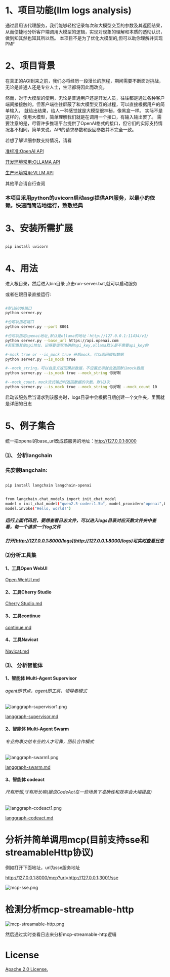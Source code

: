 # 1、项目功能(llm logs analysis)
通过启用该代理服务，我们能够轻松记录每次和大模型交互的参数及其返回结果，从而便捷地分析客户端调用大模型的逻辑，实现对现象的理解和本质的透彻认识，做到知其然也知其所以然。
本项目不是为了优化大模型的,但可以助你理解并实现PMF

# 2、项目背景
在真正的AGI到来之前，我们必将经历一段漫长的旅程，期间需要不断面对挑战，无论是普通人还是专业人士，生活都将因此而改变。

然而，对于大模型的使用，无论是普通用户还是开发人员，往往都是通过各种客户端间接接触的。但客户端往往屏蔽了和大模型交互的过程，可以直接根据用户的简单输入，
就给出结果，给人一种感觉就是大模型很神秘，像黑盒一样。 实际不是这样的，使用大模型，简单理解我们就是在调用一个接口，有输入输出罢了。
需要注意的是，尽管许多推理平台提供了OpenAI格式的接口，但它们的实际支持情况各不相同，简单来说，API的请求参数和返回参数并不完全一致。

若想了解详细参数支持情况，请看

[准标准:OpenAI API](https://platform.openai.com/docs/api-reference/responses/create)

[开发环境常用:OLLAMA API](https://github.com/ollama/ollama/blob/main/docs/openai.md#supported-features)

[生产环境常用:VLLM API](https://docs.vllm.ai/en/stable/api/inference_params.html#sampling-parameters)

其他平台请自行查阅

### 本项目采用python的uvicorn启动asgi提供API服务，以最小的依赖，快速而简洁地运行，致敬经典

# 3、安装所需扩展

```sh

pip install uvicorn

```

# 4、用法
进入根目录，然后进入bin目录
点击run-server.bat,就可以启动服务

或者在跟目录直接运行:
```sh

#默认8000端口
python server.py

#也可以指定端口
python server.py --port 8001

#也可以指定openai地址,默认是ollama的地址：http://127.0.0.1:11434/v1/
python server.py --base_url https://api.openai.com
#若配置其他api地址，记得要填写准确的api_key,ollama默认是不需要api_key的

#-mock true or --is_mock true 开启mock，可以返回模拟数据
python server.py --is_mock true

#--mock_string，可以自定义返回模拟数据，不设置此项就会返回默认mock数据
python server.py --is_mock true --mock_string 你好啊

#--mock_count，mock流式输出时返回数据的次数，默认3次
python server.py --is_mock true --mock_string 你好啊 --mock_count 10

```

启动该服务后当请求到该服务时，logs目录中会根据日期创建一个文件夹，里面就是详细的日志
# 5、例子集合
统一把openai的base_url改成该服务的地址：http://127.0.0.1:8000
### ⑴、 分析langchain
### 先安装langchain:
```sh

pip install langchain langchain-openai

```

```sh

from langchain.chat_models import init_chat_model
model = init_chat_model("qwen2.5-coder:1.5b", model_provider="openai",base_url='http://127.0.0.1:8000',api_key='ollama')
model.invoke("Hello, world!")

```
##### 运行上面代码后，要想查看日志文件，可以进入logs目录对应天数文件夹中查看，每一个请求一个log文件
##### 打开[http://127.0.0.1:8000/logs](http://127.0.0.1:8000/logs)可实时查看日志

### ⑵分析工具集
#### 1、工具Open WebUI
[Open WebUI.md](docs/Open%20WebUI.md)

#### 2、工具Cherry Studio
[Cherry Studio.md](docs/Cherry%20Studio.md)

#### 3、工具continue
[continue.md](docs/continue.md)

#### 4、工具Navicat
[Navicat.md](docs/Navicat.md)

### ⑶、 分析智能体
#### 1、智能体 Multi-Agent Supervisor

###### agent即节点，agent即工具，领导者模式

![langgraph-supervisor1.png](docs/imgs/langgraph-supervisor1.png)

[langgraph-supervisor.md](docs/langgraph-supervisor.md)

#### 2、智能体 Multi-Agent Swarm
###### 专业的事交给专业的人才可靠，团队合作模式

![langgraph-swarm1.png](docs/imgs/langgraph-swarm1.png)

[langgraph-swarm.md](docs/langgraph-swarm.md)

####  3、智能体 codeact
###### 尺有所短,寸有所长嘛(据说CodeAct在一些场景下准确性和效率会大幅提高)

![langgraph-codeact1.png](docs/imgs/langgraph-codeact1.png)

[langgraph-codeact.md](docs/langgraph-codeact.md)

# 分析并简单调用mcp(目前支持sse和streamableHttp协议)
例如打开下面地址，url为sse服务地址

http://127.0.0.1:8000/mcp?url=http://127.0.0.1:3001/sse

![mcp-sse.png](docs/imgs/mcp-sse.png)

# 检测分析mcp-streamable-http

![mcp-streamable-http.png](docs/imgs/mcp-streamable-http.png)

然后通过实时查看日志来分析mcp-streamable-http逻辑

# License
[Apache 2.0 License.](LICENSE)